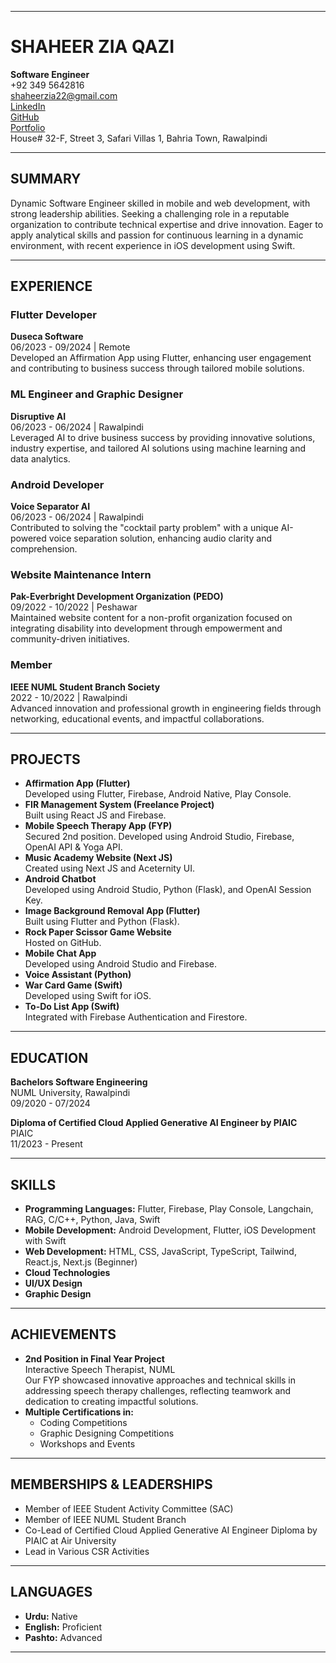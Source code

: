 
---

# SHAHEER ZIA QAZI

**Software Engineer**  
+92 349 5642816  
shaheerzia22@gmail.com  
[LinkedIn](https://linkedin.com/in/shaheerziaqazi)  
[GitHub](https://github.com/sherryzia)  
[Portfolio](https://shaheerziaportfolio.vercel.app/)  
House# 32-F, Street 3, Safari Villas 1, Bahria Town, Rawalpindi

---

## SUMMARY

Dynamic Software Engineer skilled in mobile and web development, with strong leadership abilities. Seeking a challenging role in a reputable organization to contribute technical expertise and drive innovation. Eager to apply analytical skills and passion for continuous learning in a dynamic environment, with recent experience in iOS development using Swift.

---

## EXPERIENCE

### Flutter Developer
**Duseca Software**  
06/2023 - 09/2024 | Remote  
Developed an Affirmation App using Flutter, enhancing user engagement and contributing to business success through tailored mobile solutions.

### ML Engineer and Graphic Designer
**Disruptive AI**  
06/2023 - 06/2024 | Rawalpindi  
Leveraged AI to drive business success by providing innovative solutions, industry expertise, and tailored AI solutions using machine learning and data analytics.

### Android Developer
**Voice Separator AI**  
06/2023 - 06/2024 | Rawalpindi  
Contributed to solving the "cocktail party problem" with a unique AI-powered voice separation solution, enhancing audio clarity and comprehension.

### Website Maintenance Intern
**Pak-Everbright Development Organization (PEDO)**  
09/2022 - 10/2022 | Peshawar  
Maintained website content for a non-profit organization focused on integrating disability into development through empowerment and community-driven initiatives.

### Member
**IEEE NUML Student Branch Society**  
2022 - 10/2022 | Rawalpindi  
Advanced innovation and professional growth in engineering fields through networking, educational events, and impactful collaborations.

---

## PROJECTS 

- **Affirmation App (Flutter)**  
  Developed using Flutter, Firebase, Android Native, Play Console.
- **FIR Management System (Freelance Project)**  
  Built using React JS and Firebase.
- **Mobile Speech Therapy App (FYP)**  
  Secured 2nd position. Developed using Android Studio, Firebase, OpenAI API & Yoga API.
- **Music Academy Website (Next JS)**  
  Created using Next JS and Aceternity UI.
- **Android Chatbot**  
  Developed using Android Studio, Python (Flask), and OpenAI Session Key.
- **Image Background Removal App (Flutter)**  
  Built using Flutter and Python (Flask).
- **Rock Paper Scissor Game Website**  
  Hosted on GitHub.
- **Mobile Chat App**  
  Developed using Android Studio and Firebase.
- **Voice Assistant (Python)**
- **War Card Game (Swift)**  
  Developed using Swift for iOS.
- **To-Do List App (Swift)**  
  Integrated with Firebase Authentication and Firestore.

---

## EDUCATION

**Bachelors Software Engineering**  
NUML University, Rawalpindi  
09/2020 - 07/2024

**Diploma of Certified Cloud Applied Generative AI Engineer by PIAIC**  
PIAIC  
11/2023 - Present

---

## SKILLS

- **Programming Languages:** Flutter, Firebase, Play Console, Langchain, RAG, C/C++, Python, Java, Swift
- **Mobile Development:** Android Development, Flutter, iOS Development with Swift
- **Web Development:** HTML, CSS, JavaScript, TypeScript, Tailwind, React.js, Next.js (Beginner)
- **Cloud Technologies**
- **UI/UX Design**
- **Graphic Design**

---

## ACHIEVEMENTS

- **2nd Position in Final Year Project**  
  Interactive Speech Therapist, NUML  
  Our FYP showcased innovative approaches and technical skills in addressing speech therapy challenges, reflecting teamwork and dedication to creating impactful solutions.
- **Multiple Certifications in:**  
  - Coding Competitions
  - Graphic Designing Competitions
  - Workshops and Events

---

## MEMBERSHIPS & LEADERSHIPS

- Member of IEEE Student Activity Committee (SAC)
- Member of IEEE NUML Student Branch
- Co-Lead of Certified Cloud Applied Generative AI Engineer Diploma by PIAIC at Air University
- Lead in Various CSR Activities

---

## LANGUAGES

- **Urdu:** Native
- **English:** Proficient
- **Pashto:** Advanced

---